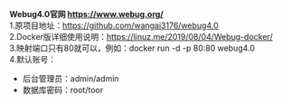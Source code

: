 **Webug4.0官网 https://www.webug.org/**  
1.原项目地址：https://github.com/wangai3176/webug4.0  
2.Docker版详细使用说明：https://linuz.me/2019/08/04/Webug-docker/  
3.映射端口只有80就可以，例如：docker run -d -p 80:80 webug4.0  
4.默认账号：  
  - 后台管理员：admin/admin
  - 数据库密码：root/toor
